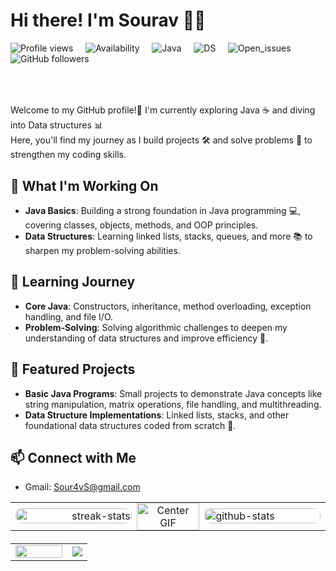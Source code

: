 # Hi there! I'm Sourav 👋✨

![Profile views](https://komarev.com/ghpvc/?username=Sour4vS&color=blue) &nbsp;&nbsp;&nbsp; ![Availability](https://img.shields.io/badge/Status-Active-green) &nbsp;&nbsp;&nbsp; ![Java](https://img.shields.io/badge/Java-Beginner-orange) &nbsp;&nbsp;&nbsp; ![DS](https://img.shields.io/badge/Data_Structures-Beginner-blue) &nbsp;&nbsp;&nbsp; ![Open_issues](https://img.shields.io/github/issues/Sour4vS/REPOSITORY_NAME?color=red) &nbsp;&nbsp;&nbsp; ![GitHub followers](https://img.shields.io/github/followers/Sour4vS?label=Followers&color=yellow)

<a href="https://www.animatedimages.org/cat-lines-562.htm">
  <img src="https://www.animatedimages.org/data/media/562/animated-line-image-0426.gif" 
       border="0" 
       alt="animated-line-image-0426" 
       width="1920" 
       height="2.3" />
</a>



<br><br>
Welcome to my GitHub profile!🌟 
I'm currently exploring Java ☕ and diving into Data structures 📊  <br>
Here, you'll find my journey as I build projects 🛠️ and solve problems 🧩 to strengthen my coding skills.

## 🔭 What I'm Working On

- **Java Basics**: Building a strong foundation in Java programming 💻, covering classes, objects, methods, and OOP principles.
- **Data Structures**: Learning linked lists, stacks, queues, and more 📚 to sharpen my problem-solving abilities.

## 🌱 Learning Journey

- **Core Java**: Constructors, inheritance, method overloading, exception handling, and file I/O.
- **Problem-Solving**: Solving algorithmic challenges to deepen my understanding of data structures and improve efficiency 🚀.

## 📂 Featured Projects

- **Basic Java Programs**: Small projects to demonstrate Java concepts like string manipulation, matrix operations, file handling, and multithreading.
- **Data Structure Implementations**: Linked lists, stacks, and other foundational data structures coded from scratch 🔢.

## 📫 Connect with Me

- Gmail: Sour4vS@gmail.com

<table align="center" style="width:100%; border-collapse: collapse; margin-bottom: 20px;">
    <tr>
        <td width="40%" align="right">
                <img src="https://streak-stats.demolab.com/?user=Sour4vS&theme=react&border=61dafb&hide_border=true" alt="streak-stats" style="width: 100%; border-radius: 10px;" />
        </td>
      <td width="20%" align="center" style="border: none; padding: 0;">
    <a href="https://giphy.com/" title="Go to Source" style="border: none;">
        <img src="https://media.giphy.com/media/UCm27xoAXWkG6eZk0n/giphy.gif?cid=ecf05e473ce4pvsjkyw7e4ee6im7g7tv957qwuhi341rr3tr&ep=v1_gifs_search&rid=giphy.gif&ct=g" 
             alt="Center GIF" style="width: 100%; border: none;" />
    </a>
</td>
         <td width="40%" align="left">
           <img src="https://github-readme-stats.vercel.app/api?username=Sour4vS&show_icons=true&theme=react&border_color=61dafb&hide_border=true" alt="github-stats" style="width: 100%; border-radius: 10px;" />
        </td>
    </tr>
</table>
 

 <table>
  <tr>
    <td width="73%">
      <img src="https://github-readme-activity-graph.vercel.app/graph?username=Sour4vS&theme=react-dark&bg_color=20232a&hide_border=true" width="100%"/>
    </td>
    <td width="26%">
      <img src="https://media.giphy.com/media/bySxDJqfaC39S/giphy.gif?cid=ecf05e47dw0rii4szj7jn0vvp2fhhq9lnceez2e293yg0ccn&ep=v1_gifs_search&rid=giphy.gif&ct=g"/>
    </td>
  </tr>
</table>


  
